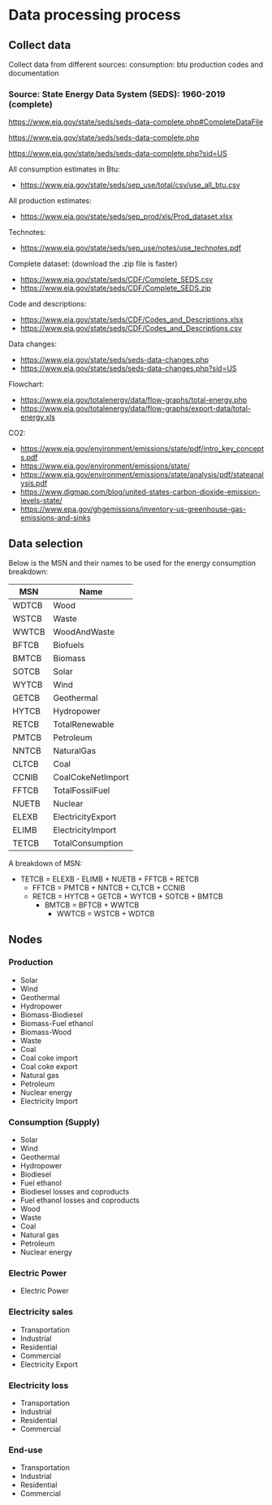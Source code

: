 # Data processing process
## Collect data
Collect data from different sources: 
consumption: btu
production
codes and documentation

### Source: State Energy Data System (SEDS): 1960-2019 (complete)

https://www.eia.gov/state/seds/seds-data-complete.php#CompleteDataFile

https://www.eia.gov/state/seds/seds-data-complete.php

https://www.eia.gov/state/seds/seds-data-complete.php?sid=US

All consumption estimates in Btu: 
- https://www.eia.gov/state/seds/sep_use/total/csv/use_all_btu.csv

All production estimates:
- https://www.eia.gov/state/seds/sep_prod/xls/Prod_dataset.xlsx

Technotes:
- https://www.eia.gov/state/seds/sep_use/notes/use_technotes.pdf

Complete dataset: (download the .zip file is faster)
- https://www.eia.gov/state/seds/CDF/Complete_SEDS.csv
- https://www.eia.gov/state/seds/CDF/Complete_SEDS.zip

Code and descriptions:
- https://www.eia.gov/state/seds/CDF/Codes_and_Descriptions.xlsx
- https://www.eia.gov/state/seds/CDF/Codes_and_Descriptions.csv


Data changes:
- https://www.eia.gov/state/seds/seds-data-changes.php
- https://www.eia.gov/state/seds/seds-data-changes.php?sid=US

Flowchart:
- https://www.eia.gov/totalenergy/data/flow-graphs/total-energy.php
- https://www.eia.gov/totalenergy/data/flow-graphs/export-data/total-energy.xls

CO2:
- https://www.eia.gov/environment/emissions/state/pdf/intro_key_concepts.pdf
- https://www.eia.gov/environment/emissions/state/
- https://www.eia.gov/environment/emissions/state/analysis/pdf/stateanalysis.pdf
- https://www.digmap.com/blog/united-states-carbon-dioxide-emission-levels-state/
- https://www.epa.gov/ghgemissions/inventory-us-greenhouse-gas-emissions-and-sinks


## Data selection

Below is the MSN and their names to be used for the energy consumption breakdown:

| MSN   | Name              |
|-------|-------------------|
| WDTCB | Wood              |
| WSTCB | Waste             |
| WWTCB | WoodAndWaste      |
| BFTCB | Biofuels          |
| BMTCB | Biomass           |
| SOTCB | Solar             |
| WYTCB | Wind              |
| GETCB | Geothermal        |
| HYTCB | Hydropower        |
| RETCB | TotalRenewable    |
| PMTCB | Petroleum         |
| NNTCB | NaturalGas        |
| CLTCB | Coal              |
| CCNIB | CoalCokeNetImport |
| FFTCB | TotalFossilFuel   |
| NUETB | Nuclear           |
| ELEXB | ElectricityExport |
| ELIMB | ElectricityImport |
| TETCB | TotalConsumption  |

A breakdown of MSN:

- TETCB = ELEXB - ELIMB + NUETB + FFTCB + RETCB
    - FFTCB = PMTCB + NNTCB + CLTCB + CCNIB
    - RETCB = HYTCB + GETCB + WYTCB + SOTCB + BMTCB
        - BMTCB = BFTCB + WWTCB
            -  WWTCB = WSTCB + WDTCB

## Nodes
### Production
- Solar
- Wind
- Geothermal
- Hydropower
- Biomass-Biodiesel
- Biomass-Fuel ethanol
- Biomass-Wood
- Waste
- Coal
- Coal coke import
- Coal coke export
- Natural gas
- Petroleum
- Nuclear energy
- Electricity Import
### Consumption (Supply)
- Solar
- Wind
- Geothermal
- Hydropower
- Biodiesel
- Fuel ethanol
- Biodiesel losses and coproducts
- Fuel ethanol losses and coproducts
- Wood
- Waste
- Coal
- Natural gas
- Petroleum
- Nuclear energy
### Electric Power
- Electric Power
### Electricity sales
- Transportation
- Industrial
- Residential
- Commercial
-  Electricity Export
### Electricity loss
- Transportation
- Industrial
- Residential
- Commercial
### End-use
- Transportation
- Industrial
- Residential
- Commercial
